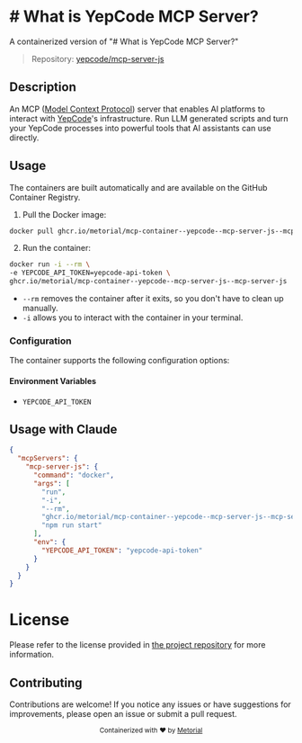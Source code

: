 
# # What is YepCode MCP Server?

A containerized version of "# What is YepCode MCP Server?"

> Repository: [yepcode/mcp-server-js](https://github.com/yepcode/mcp-server-js)

## Description

An MCP ([Model Context Protocol](https://modelcontextprotocol.io/introduction)) server that enables AI platforms to interact with [YepCode](https://yepcode.io)'s infrastructure. Run LLM generated scripts and turn your YepCode processes into powerful tools that AI assistants can use directly.


## Usage

The containers are built automatically and are available on the GitHub Container Registry.

1. Pull the Docker image:

```bash
docker pull ghcr.io/metorial/mcp-container--yepcode--mcp-server-js--mcp-server-js
```

2. Run the container:

```bash
docker run -i --rm \ 
-e YEPCODE_API_TOKEN=yepcode-api-token \
ghcr.io/metorial/mcp-container--yepcode--mcp-server-js--mcp-server-js  "npm run start"
```

- `--rm` removes the container after it exits, so you don't have to clean up manually.
- `-i` allows you to interact with the container in your terminal.



### Configuration

The container supports the following configuration options:




#### Environment Variables

- `YEPCODE_API_TOKEN`




## Usage with Claude

```json
{
  "mcpServers": {
    "mcp-server-js": {
      "command": "docker",
      "args": [
        "run",
        "-i",
        "--rm",
        "ghcr.io/metorial/mcp-container--yepcode--mcp-server-js--mcp-server-js",
        "npm run start"
      ],
      "env": {
        "YEPCODE_API_TOKEN": "yepcode-api-token"
      }
    }
  }
}
```

# License

Please refer to the license provided in [the project repository](https://github.com/yepcode/mcp-server-js) for more information.

## Contributing

Contributions are welcome! If you notice any issues or have suggestions for improvements, please open an issue or submit a pull request.

<div align="center">
  <sub>Containerized with ❤️ by <a href="https://metorial.com">Metorial</a></sub>
</div>
  
